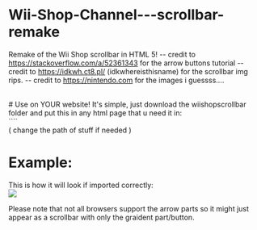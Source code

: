 # Wii-Shop-Channel---scrollbar-remake
Remake of the Wii Shop scrollbar in HTML 5!
 --   credit to https://stackoverflow.com/a/52361343 for the arrow buttons tutorial
 --   credit to https://idkwh.ct8.pl/ (idkwhereisthisname) for the scrollbar img rips. 
 --  credit to https://nintendo.com  for the images i guessss.... 
 
<br>
# Use on YOUR website!
It's simple, just download the wiishopscrollbar folder and put this in any html page that u need it in:
<br>
``<link rel="stylesheet" href="/wiishopscrollbar/wiiscrollbar.css">``
<br>
( change the path of stuff if needed )
<br>

# Example:
This is how it will look if imported correctly:
<br>
<img src="https://github.com/user-attachments/assets/66ea0649-675b-435a-a346-94af5e5ce6e1">


<p>Please note that not all browsers support the arrow parts so it might just appear as a scrollbar with only the graident part/button.</p>
